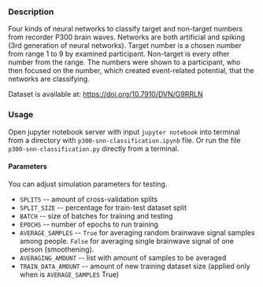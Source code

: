 ### Description

Four kinds of neural networks to classify target and non-target numbers from recorder P300 brain waves. Networks are both artificial and spiking (3rd generation of neural networks). Target number is a chosen number from range 1 to 9 by examined participant. Non-target is every other number from the range. The numbers were shown to a participant, who then focused on the number, which created event-related potential, that the networks are classifying.

Dataset is available at:
https://doi.org/10.7910/DVN/G9RRLN

### Usage

Open jupyter notebook server with input `jupyter notebook` into terminal from a directory with `p300-snn-classification.ipynb` file. Or run the file `p300-snn-classification.py` directly from a terminal.

#### Parameters

You can adjust simulation parameters for testing.

- `SPLITS` -- amount of cross-validation splits
- `SPLIT_SIZE` -- percentage for train-test dataset split
- `BATCH` -- size of batches for training and testing
- `EPOCHS` -- number of epochs to run training
- `AVERAGE_SAMPLES` -- `True` for averaging random brainwave signal samples among people. `False` for averaging single brainwave signal of one person (smoothening).
- `AVERAGING_AMOUNT` -- list with amount of samples to be averaged
- `TRAIN_DATA_AMOUNT` -- amount of new training dataset size (applied only when is `AVERAGE_SAMPLES` True)
